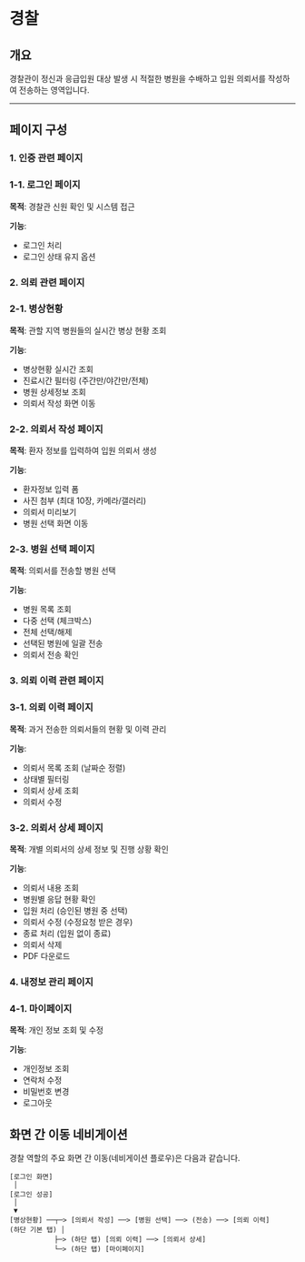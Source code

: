 # 경찰 

## 개요

경찰관이 정신과 응급입원 대상 발생 시 적절한 병원을 수배하고 입원 의뢰서를 작성하여 전송하는 영역입니다.

---

## 페이지 구성

### 1. 인증 관련 페이지

### 1-1. 로그인 페이지

**목적**: 경찰관 신원 확인 및 시스템 접근

**기능**:

- 로그인 처리
- 로그인 상태 유지 옵션

### 2. 의뢰 관련 페이지

### 2-1. 병상현황

**목적**: 관할 지역 병원들의 실시간 병상 현황 조회 

**기능**:

- 병상현황 실시간 조회
- 진료시간 필터링 (주간만/야간만/전체)
- 병원 상세정보 조회
- 의뢰서 작성 화면 이동

### 2-2. 의뢰서 작성 페이지

**목적**: 환자 정보를 입력하여 입원 의뢰서 생성

**기능**:

- 환자정보 입력 폼
- 사진 첨부 (최대 10장, 카메라/갤러리)
- 의뢰서 미리보기
- 병원 선택 화면 이동

### 2-3. 병원 선택 페이지

**목적**: 의뢰서를 전송할 병원 선택

**기능**:

- 병원 목록 조회
- 다중 선택 (체크박스)
- 전체 선택/해제
- 선택된 병원에 일괄 전송
- 의뢰서 전송 확인

### 3. 의뢰 이력 관련 페이지

### 3-1. 의뢰 이력 페이지

**목적**: 과거 전송한 의뢰서들의 현황 및 이력 관리

**기능**:

- 의뢰서 목록 조회 (날짜순 정렬)
- 상태별 필터링
- 의뢰서 상세 조회
- 의뢰서 수정

### 3-2. 의뢰서 상세 페이지

**목적**: 개별 의뢰서의 상세 정보 및 진행 상황 확인

**기능**:

- 의뢰서 내용 조회
- 병원별 응답 현황 확인
- 입원 처리 (승인된 병원 중 선택)
- 의뢰서 수정 (수정요청 받은 경우)
- 종료 처리 (입원 없이 종료)
- 의뢰서 삭제
- PDF 다운로드

### 4. 내정보 관리 페이지

### 4-1. 마이페이지

**목적**: 개인 정보 조회 및 수정

**기능**:

- 개인정보 조회
- 연락처 수정
- 비밀번호 변경
- 로그아웃

## 화면 간 이동 네비게이션

경찰 역할의 주요 화면 간 이동(네비게이션 플로우)은 다음과 같습니다.

```
[로그인 화면]
 │
[로그인 성공]
 │
 ▼
[병상현황] ──┬─> [의뢰서 작성] ──> [병원 선택] ──> (전송) ──> [의뢰 이력]
(하단 기본 탭) │
           ├─> (하단 탭) [의뢰 이력] ──> [의뢰서 상세]
           └─> (하단 탭) [마이페이지]
```